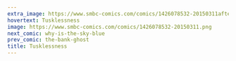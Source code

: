 ```yaml
---
extra_image: https://www.smbc-comics.com/comics/1426078532-20150311after.png
hovertext: Tusklessness
image: https://www.smbc-comics.com/comics/1426078532-20150311.png
next_comic: why-is-the-sky-blue
prev_comic: the-bank-ghost
title: Tusklessness
---
```


